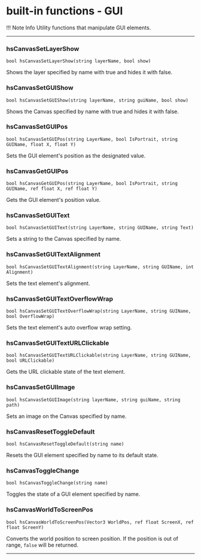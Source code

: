 
# built-in functions - GUI

!!! Note Info
    Utility functions that manipulate GUI elements.


***
### hsCanvasSetLayerShow
`bool hsCanvasSetLayerShow(string layerName, bool show)`

Shows the layer specified by name with true and hides it with false.


### hsCanvasSetGUIShow
`bool hsCanvasSetGUIShow(string layerName, string guiName, bool show)`

Shows the Canvas specified by name with true and hides it with false.


### hsCanvasSetGUIPos
`bool hsCanvasSetGUIPos(string LayerName, bool IsPortrait, string GUIName, float X, float Y)`

Sets the GUI element's position as the designated value.


### hsCanvasGetGUIPos
`bool hsCanvasGetGUIPos(string LayerName, bool IsPortrait, string GUIName, ref float X, ref float Y)`

Gets the GUI element's position value.


### hsCanvasSetGUIText
`bool hsCanvasSetGUIText(string LayerName, string GUIName, string Text)`

Sets a string to the Canvas specified by name.


### hsCanvasSetGUITextAlignment
`bool hsCanvasSetGUITextAlignment(string LayerName, string GUIName, int Alignment)`

Sets the text element's alignment.



### hsCanvasSetGUITextOverflowWrap
`bool hsCanvasSetGUITextOverflowWrap(string LayerName, string GUIName, bool OverflowWrap)`

Sets the text element's auto overflow wrap setting.



### hsCanvasSetGUITextURLClickable
`bool hsCanvasSetGUITextURLClickable(string LayerName, string GUIName, bool URLClickable)`

Gets the URL clickable state of the text element.

### hsCanvasSetGUIImage
`bool hsCanvasSetGUIImage(string layerName, string guiName, string path)`

Sets an image on the Canvas specified by name.


### hsCanvasResetToggleDefault
`bool hsCanvasResetToggleDefault(string name)`

Resets the GUI element specified by name to its default state.


### hsCanvasToggleChange
`bool hsCanvasToggleChange(string name)`

Toggles the state of a GUI element specified by name.

### hsCanvasWorldToScreenPos
`bool hsCanvasWorldToScreenPos(Vector3 WorldPos, ref float ScreenX, ref float ScreenY)`

Converts the world position to screen position. If the position is out of range, `false` will be returned.


***